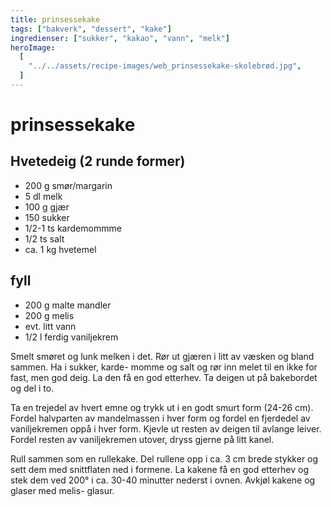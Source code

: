 ```yaml
---
title: prinsessekake
tags: ["bakverk", "dessert", "kake"]
ingredienser: ["sukker", "kakao", "vann", "melk"]
heroImage:
  [
    "../../assets/recipe-images/web_prinsessekake-skolebrød.jpg",
  ]
---
```


# prinsessekake

## Hvetedeig (2 runde former)

- 200 g smør/margarin
- 5 dl melk
- 100 g gjær
- 150 sukker
- 1/2-1 ts kardemommme
- 1/2 ts salt
- ca. 1 kg hvetemel

## fyll

- 200 g malte mandler
- 200 g melis
- evt. litt vann
- 1/2 l ferdig vaniljekrem

Smelt smøret og lunk melken i det. Rør ut gjæren i litt av væsken og bland sammen. Ha i sukker, karde- momme og salt og rør inn melet til en ikke for fast, men god deig. La den få en god etterhev. Ta deigen ut på bakebordet og del i to.

Ta en trejedel av hvert emne og trykk ut i en godt smurt form (24-26 cm). Fordel halvparten av mandelmassen i hver form og fordel en fjerdedel av vaniljekremen oppå i hver form. Kjevle ut resten av deigen til avlange leiver. Fordel resten av vaniljekremen utover, dryss gjerne på litt kanel.

Rull sammen som en rullekake. Del rullene opp i ca. 3 cm brede stykker og sett dem med snittflaten ned i formene.
La kakene få en god etterhev og stek dem ved 200° i ca. 30-40 minutter nederst i ovnen. Avkjøl kakene og glaser med melis- glasur.
